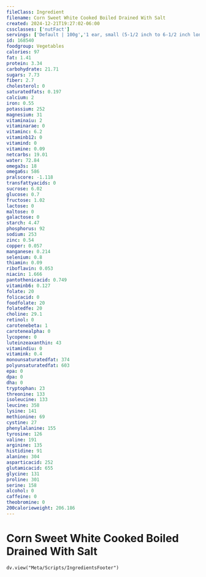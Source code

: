 ```yaml
---
fileClass: Ingredient
filename: Corn Sweet White Cooked Boiled Drained With Salt
created: 2024-12-21T19:27:02-06:00
cssclasses: ['nutFact']
servings: ['Default | 100g','1 ear, small (5-1/2 inch to 6-1/2 inch long) | 89','1 ear, medium (6-3/4 inch to 7-1/2 inch long) | 103','1 ear, large (7-3/4 inch to 9 inch long) | 118','1 cup cut | 157','1 ear, yields | 77']
id: 168540
foodgroup: Vegetables
calories: 97
fat: 1.41
protein: 3.34
carbohydrate: 21.71
sugars: 7.73
fiber: 2.7
cholesterol: 0
saturatedfats: 0.197
calcium: 2
iron: 0.55
potassium: 252
magnesium: 31
vitaminaiu: 2
vitaminarae: 0
vitaminc: 6.2
vitaminb12: 0
vitamind: 0
vitamine: 0.09
netcarbs: 19.01
water: 72.84
omega3s: 18
omega6s: 586
pralscore: -1.118
transfattyacids: 0
sucrose: 6.02
glucose: 0.7
fructose: 1.02
lactose: 0
maltose: 0
galactose: 0
starch: 4.47
phosphorus: 92
sodium: 253
zinc: 0.54
copper: 0.057
manganese: 0.214
selenium: 0.8
thiamin: 0.09
riboflavin: 0.053
niacin: 1.666
pantothenicacid: 0.749
vitaminb6: 0.127
folate: 20
folicacid: 0
foodfolate: 20
folatedfe: 20
choline: 29.1
retinol: 0
carotenebeta: 1
carotenealpha: 0
lycopene: 0
luteinzeaxanthin: 43
vitamindiu: 0
vitamink: 0.4
monounsaturatedfat: 374
polyunsaturatedfat: 603
epa: 0
dpa: 0
dha: 0
tryptophan: 23
threonine: 133
isoleucine: 133
leucine: 358
lysine: 141
methionine: 69
cystine: 27
phenylalanine: 155
tyrosine: 126
valine: 191
arginine: 135
histidine: 91
alanine: 304
asparticacid: 252
glutamicacid: 655
glycine: 131
proline: 301
serine: 158
alcohol: 0
caffeine: 0
theobromine: 0
200calorieweight: 206.186
---
```


# Corn Sweet White Cooked Boiled Drained With Salt

```dataviewjs
dv.view("Meta/Scripts/IngredientsFooter")
```
